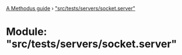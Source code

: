 [A Methodus guide](../README.md) › ["src/tests/servers/socket.server"](_src_tests_servers_socket_server_.md)

# Module: "src/tests/servers/socket.server"


